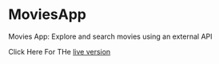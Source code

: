 # MoviesApp
Movies App: Explore and search movies using an external API

Click Here For THe [live version](https://Abdelhakk-khm.github.io/MoviesApp/)

